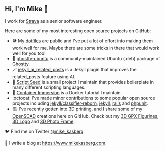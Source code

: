## Hi, I'm Mike 👋

I work for [Strava](https://github.com/strava) as a senior software engineer.

Here are some of my most interesting open source projects on GitHub:

- 🛠️ My [dotfiles](https://github.com/mkasberg/dotfiles) are public and I've put
  a lot of effort into making them work well for me. Maybe there are some tricks
  in there that would work well for you too!
- 👻 [ghostty-ubuntu](https://github.com/mkasberg/ghostty-ubuntu) is a
  community-maintained Ubuntu (.deb) package of [Ghostty](https://ghostty.org).
- 🪄 [jekyll_ai_related_posts](https://github.com/mkasberg/jekyll_ai_related_posts)
  is a Jekyll plugin that improves the related_posts feature using AI.
- 🌱 [Script Seed](https://github.com/mkasberg/script-seed/) is a small project
  I maintain that provides boilerplate in many different scripting languages.
- 🐳 [Container Immersion](https://github.com/mkasberg/container-immersion) is a
  Docker tutorial I maintain.
- :octocat: I've made minor contributions to some popular open source projects including
  [jekyll/classifier-reborn](https://github.com/jekyll/classifier-reborn/pulls?q=is%3Apr+author%3Amkasberg+is%3Amerged),
  [jekyll](https://github.com/jekyll/jekyll/pulls?q=is%3Apr+author%3Amkasberg+is%3Amerged),
  [rails](https://github.com/rails/rails/pulls?q=is%3Apr+author%3Amkasberg+is%3Amerged)
  and [phpunit](https://github.com/sebastianbergmann/phpunit/pulls?q=is%3Apr+author%3Amkasberg+is%3Amerged).
- 🏗️ I've recently gotten into 3D printing, and I share some of my
  [OpenSCAD](https://openscad.org/) creations here on GitHub. Check out my [3D
  GPX Figurines](https://github.com/mkasberg/3d-gpx-figurines), [3D
  Logo](https://github.com/mkasberg/3d-logo) and [3D Photo
  Frame](https://github.com/mkasberg/3d-photo-frame).

🐦 Find me on Twitter [@mike_kasberg](https://twitter.com/mike_kasberg).

📝 I write a blog at <https://www.mikekasberg.com>.
